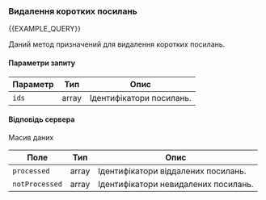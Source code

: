### Видалення коротких посилань
{{EXAMPLE_QUERY}}

Даний метод призначений для видалення коротких посилань. 

#### Параметри запиту

 Параметр | Тип    | Опис
----------|--------|-----------
`ids`     | array  | Ідентифікатори посилань.


#### Відповідь сервера
Масив даних

Поле           | Тип     | Опис
---------------|---------|-------------
`processed`    | array   | Ідентифікатори віддалених посилань.
`notProcessed` | array   | Ідентифікатори невидалених посилань.

